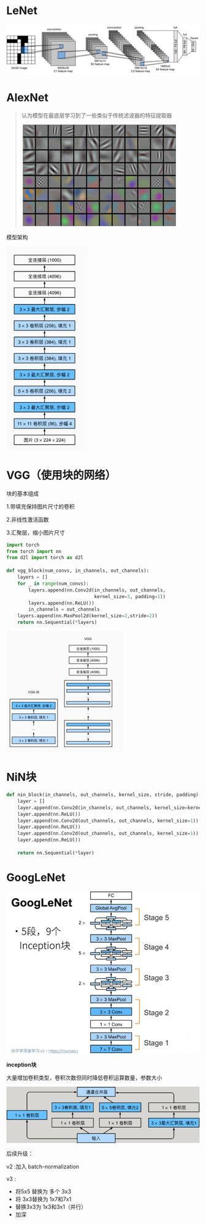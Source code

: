 # LeNet

![image-20240818200133656](https://raw.githubusercontent.com/Thislu13/image_save/main/notebook/202408182001105.png)

# AlexNet

> 认为模型在最底层学习到了一些类似于传统滤波器的特征提取器
>
> ![image-20240822190059487](https://raw.githubusercontent.com/Thislu13/image_save/main/notebook/202408221901151.png)

模型架构

![image-20240822190137219](https://raw.githubusercontent.com/Thislu13/image_save/main/notebook/202408221901673.png)

# VGG（使用块的网络）

块的基本组成

1.带填充保持图片尺寸的卷积

2.非线性激活函数

3.汇聚层，缩小图片尺寸

```python
import torch
from torch import nn
from d2l import torch as d2l

def vgg_block(num_convs, in_channels, out_channels):
    layers = []
    for _ in range(num_convs):
        layers.append(nn.Conv2d(in_channels, out_channels,
                                kernel_size=3, padding=1))
        layers.append(nn.ReLU())
        in_channels = out_channels
    layers.append(nn.MaxPool2d(kernel_size=2,stride=2))
    return nn.Sequential(*layers)
```

![image-20240829191735916](https://raw.githubusercontent.com/Thislu13/image_save/main/notebook/202408291917112.png)

# NiN块

```python
def nin_block(in_channels, out_channels, kernel_size, stride, padding):
    layer = []
    layer.append(nn.Conv2d(in_channels, out_channels, kernel_size=kernel_size, padding=padding, stride=stride))
    layer.append(nn.ReLU())
    layer.append(nn.Conv2d(out_channels, out_channels, kernel_size=1))
    layer.append(nn.ReLU())
    layer.append(nn.Conv2d(out_channels, out_channels, kernel_size=1))
    layer.append(nn.ReLU())

    return nn.Sequential(*layer)
```

# GoogLeNet

![image-20241024193223922](https://raw.githubusercontent.com/Thislu13/image_save/main/notebook/202410241932993.png)

**inception块**

大量增加卷积类型，卷积次数但同时降低卷积运算数量，参数大小

![image-20241025192837967](https://raw.githubusercontent.com/Thislu13/image_save/main/notebook/202410251928009.png)

后续升级：

v2 :加入 batch-normalization

v3 :

* 将5x5 替换为 多个 3x3
* 将 3x3替换为 1x7和7x1
* 替换3x3为 1x3和3x1（并行）
* 加深

